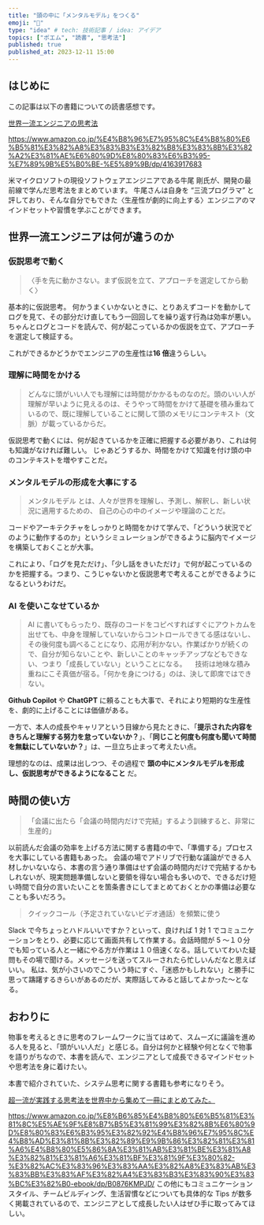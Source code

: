 ```yaml
---
title: "頭の中に「メンタルモデル」をつくる"
emoji: "📝"
type: "idea" # tech: 技術記事 / idea: アイデア
topics: ["ポエム", "読書", "思考法"]
published: true
published_at: 2023-12-11 15:00
---
```


## はじめに

この記事は以下の書籍についての読書感想です。

[世界一流エンジニアの思考法](https://www.amazon.co.jp/%E4%B8%96%E7%95%8C%E4%B8%80%E6%B5%81%E3%82%A8%E3%83%B3%E3%82%B8%E3%83%8B%E3%82%A2%E3%81%AE%E6%80%9D%E8%80%83%E6%B3%95-%E7%89%9B%E5%B0%BE-%E5%89%9B/dp/4163917683)

https://www.amazon.co.jp/%E4%B8%96%E7%95%8C%E4%B8%80%E6%B5%81%E3%82%A8%E3%83%B3%E3%82%B8%E3%83%8B%E3%82%A2%E3%81%AE%E6%80%9D%E8%80%83%E6%B3%95-%E7%89%9B%E5%B0%BE-%E5%89%9B/dp/4163917683

米マイクロソフトの現役ソフトウェアエンジニアである牛尾 剛氏が、開発の最前線で学んだ思考法をまとめています。
牛尾さんは自身を “三流プログラマ” と評しており、そんな自分でもできた〈生産性が劇的に向上する〉エンジニアのマインドセットや習慣を学ぶことができます。

## 世界一流エンジニアは何が違うのか

### 仮説思考で動く

> 〈手を先に動かさない。まず仮説を立て、アプローチを選定してから動く〉

基本的に仮説思考。
何かうまくいかないときに、とりあえずコードを動かしてログを見て、その部分だけ直してもう一回回してを繰り返す行為は効率が悪い。
ちゃんとログとコードを読んで、何が起こっているかの仮説を立て、アプローチを選定して検証する。

これができるかどうかでエンジニアの生産性は**16 倍**違うらしい。

### 理解に時間をかける

> どんなに頭がいい人でも理解には時間がかかるものなのだ。頭のいい人が理解が早いように見えるのは、そうやって時間をかけて基礎を積み重ねているので、既に理解していることに関して頭のメモリにコンテキスト（文脈）が載っているからだ。

仮説思考で動くには、何が起きているかを正確に把握する必要があり、これは何も知識がなければ難しい。
じゃあどうするか、時間をかけて知識を付け頭の中のコンテキストを増やすことだ。

### メンタルモデルの形成を大事にする

> メンタルモデル とは、人々が世界を理解し、予測し、解釈し、新しい状況に適用するための、 自己の心の中のイメージや理論のことだ。

コードやアーキテクチャをしっかりと時間をかけて学んで、「どういう状況でどのように動作するのか」というシミュレーションができるように脳内でイメージを構築しておくことが大事。

これにより、「ログを見ただけ」、「少し話をきいただけ」で何が起こっているのかを把握する。つまり、こうじゃないかと仮説思考で考えることができるようになるというわけだ。

### AI を使いこなせているか

> AI に書いてもらったり、既存のコードをコピペすればすぐにアウトカムを出せても、中身を理解していないからコントロールできてる感はないし、その後何度も調べることになり、応用が利かない。作業ばかりが続くので、自分が知らないことや、新しいことのキャッチアップなどもできない、つまり「成長していない」ということになる。 　技術は地味な積み重ねにこそ真価が宿る。「何かを身につける」のは、決して即席ではできない。

**Github Copilot** や **ChatGPT** に頼ることも大事で、それにより短期的な生産性を、劇的に上げることには価値がある。

一方で、本人の成長やキャリアという目線から見たときに、「**提示された内容をきちんと理解する努力を怠っていないか？**」、「**同じこと何度も何度も聞いて時間を無駄にしていないか？**」は、一旦立ち止まって考えたい点。

理想的なのは、成果は出しつつ、その過程で **頭の中にメンタルモデルを形成し、仮説思考ができるようになること** だ。

## 時間の使い方

> 「会議に出たら「会議の時間内だけで完結」するよう訓練すると、非常に生産的」

以前読んだ会議の効率を上げる方法に関する書籍の中で、「準備する」プロセスを大事にしている書籍もあった。
会議の場でアドリブで行動な議論ができる人材しかいないなら、本書の言う通り準備はせず会議の時間内だけで完結するかもしれないが、現実問題準備しないと要領を得ない場合も多いので、できるだけ短い時間で自分の言いたいことを箇条書きにしてまとめておくとかの準備は必要なことも多いだろう。

> クイックコール（予定されていないビデオ通話）を頻繁に使う

Slack で今ちょっとハドルいいですか？といって、良ければ 1 対 1 でコミュニケーションをとり、必要に応じて画面共有して作業する。会話時間が 5 ～１０分でも知っている人と一緒にやる方が作業は１０倍速くなる。話していてわいた疑問もその場で聞ける。メッセージを送ってスルーされたら忙しいんだなと思えばいい。
私は、気が小さいのでこういう時にすぐ、「迷惑かもしれない」と勝手に思って躊躇するきらいがあるのだが、実際話してみると話してよかった～となる。

## おわりに

物事を考えるときに思考のフレームワークに当てはめて、スムーズに議論を進める人を見ると、「頭がいい人だ」と感じる。自分は何かと経験や何となくで物事を語りがちなので、本書を読んで、エンジニアとして成長できるマインドセットや思考法を身に着けたい。

本書で紹介されていた、システム思考に関する書籍も参考になりそう。

[超一流が実践する思考法を世界中から集めて一冊にまとめてみた。](https://www.amazon.co.jp/%E8%B6%85%E4%B8%80%E6%B5%81%E3%81%8C%E5%AE%9F%E8%B7%B5%E3%81%99%E3%82%8B%E6%80%9D%E8%80%83%E6%B3%95%E3%82%92%E4%B8%96%E7%95%8C%E4%B8%AD%E3%81%8B%E3%82%89%E9%9B%86%E3%82%81%E3%81%A6%E4%B8%80%E5%86%8A%E3%81%AB%E3%81%BE%E3%81%A8%E3%82%81%E3%81%A6%E3%81%BF%E3%81%9F%E3%80%82-%E3%82%AC%E3%83%96%E3%83%AA%E3%82%A8%E3%83%AB%E3%83%BB%E3%83%AF%E3%82%A4%E3%83%B3%E3%83%90%E3%83%BC%E3%82%B0-ebook/dp/B0876KMPJD/)

https://www.amazon.co.jp/%E8%B6%85%E4%B8%80%E6%B5%81%E3%81%8C%E5%AE%9F%E8%B7%B5%E3%81%99%E3%82%8B%E6%80%9D%E8%80%83%E6%B3%95%E3%82%92%E4%B8%96%E7%95%8C%E4%B8%AD%E3%81%8B%E3%82%89%E9%9B%86%E3%82%81%E3%81%A6%E4%B8%80%E5%86%8A%E3%81%AB%E3%81%BE%E3%81%A8%E3%82%81%E3%81%A6%E3%81%BF%E3%81%9F%E3%80%82-%E3%82%AC%E3%83%96%E3%83%AA%E3%82%A8%E3%83%AB%E3%83%BB%E3%83%AF%E3%82%A4%E3%83%B3%E3%83%90%E3%83%BC%E3%82%B0-ebook/dp/B0876KMPJD/
この他にもコミュニケーションスタイル、チームビルディング、生活習慣などについても具体的な Tips が数多く掲載されているので、エンジニアとして成長したい人はぜひ手に取ってみてほしい。
